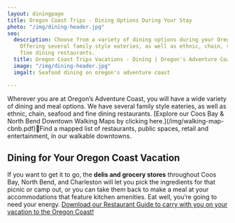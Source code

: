```yaml
---
layout: diningpage
title: Oregon Coast Trips - Dining Options During Your Stay
photo: "/img/dining-header.jpg"
seo:
  description: Choose from a variety of dining options during your Oregon Coast trip!
    Offering several family style eateries, as well as ethnic, chain, seafood, and
    fine dining restaurants.
  title: Oregon Coast Trips Vacations - Dining | Oregon's Adventure Coast
  image: "/img/dining-header.jpg"
  imgalt: Seafood dining on oregon's adventure coast

---
```

Wherever you are at Oregon’s Adventure Coast, you will have a wide variety of dining and meal options. We have several family style eateries, as well as ethnic, chain, seafood and fine dining restaurants. \[Explore our Coos Bay & North Bend Downtown Walking Maps by clicking here.\](/img/walking-map-cbnb.pdf)Find a mapped list of restaurants, public spaces, retail and entertainment, in our walkable downtowns.

## Dining for Your Oregon Coast Vacation

If you want to get it to go, the **delis and grocery stores** throughout Coos Bay, North Bend, and Charleston will let you pick the ingredients for that picnic or camp out, or you can take them back to make a meal at your accommodations that feature kitchen amenities. Eat well, you’re going to need your energy. [Download our Restaurant Guide to carry with you on your vacation to the Oregon Coast!](https://app.forestry.io/sites/2lzmjp3bn6gdfg/body-media//img/restaurant-brochure-04-19.pdf)